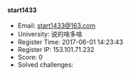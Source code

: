 #### start1433  

* Email: start1433@163.com  
* University: 说的啥多啥  
* Register Time: 2017-06-01 14:23:43  
* Register IP: 153.101.71.232  
* Score: 0  
* Solved challenges: 
